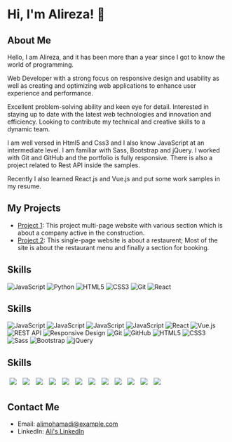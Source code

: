 # Hi, I'm Alireza! 👋

## About Me
Hello, I am Alireza, and it has been more than a year since I got to know the world of programming.

Web Developer with a strong focus on responsive design and usability as well as creating and optimizing web applications to enhance user experience and performance.

Excellent problem-solving ability and keen eye for detail. Interested in staying up to date with the latest web technologies and innovation and efficiency. Looking to contribute my technical and creative skills to a dynamic team.

I am well versed in Html5 and Css3 and I also know JavaScript at an intermediate level. I am familiar with Sass, Bootstrap and jQuery. I worked with Git and GitHub and the portfolio is fully responsive. There is also a project related to Rest API inside the samples.

Recently I also learned React.js and Vue.js and put some work samples in my resume.

## My Projects
- [Project 1](https://constructionreact2023.netlify.app/): This project multi-page website with various section which is about a company active in the construction.
- [Project 2](https://restaurentjs2023.netlify.app/): This single-page website is about a restaurent; Most of the site is about the restaurant menu and finally a section for booking.

## Skills
![JavaScript](https://img.shields.io/badge/-JavaScript-f9f9f9?style=flat&logo=javascript)
![Python](https://img.shields.io/badge/-Python-f9f9f9?style=flat&logo=python)
![HTML5](https://img.shields.io/badge/-HTML5-f9f9f9?style=flat&logo=html5)
![CSS3](https://img.shields.io/badge/-CSS3-f9f9f9?style=flat&logo=css3&logoColor=1572B6)
![Git](https://img.shields.io/badge/-Git-f9f9f9?style=flat&logo=git)
![React](https://img.shields.io/badge/-React-f9f9f9?style=flat&logo=react)
## Skills
![JavaScript](https://img.shields.io/badge/-JavaScript-F0DB4F?style=flat&logo=javascript&logoColor=black)
![JavaScript](https://img.shields.io/badge/-JavaScript-F0DB4F?style=flat-square&logo=javascript&logoColor=black)
![JavaScript](https://img.shields.io/badge/-JavaScript-F0DB4F?style=plastic&logo=javascript&logoColor=black)
![JavaScript](https://img.shields.io/badge/-JavaScript-F0DB4F?style=social&logo=javascript&logoColor=black)
![React](https://img.shields.io/badge/-React-61DAFB?style=for-the-badge&logo=react&logoColor=black)
![Vue.js](https://img.shields.io/badge/-Vue.js-4FC08D?style=for-the-badge&logo=vue.js&logoColor=white)
![REST API](https://img.shields.io/badge/-REST&#32;API-gray?style=for-the-badge&logo=api&logoColor=black)
![Responsive Design](https://img.shields.io/badge/-Responsive&#32;Design-0DB7ED?style=for-the-badge&logo=responsive&logoColor=white)
![Git](https://img.shields.io/badge/-Git-F05033?style=for-the-badge&logo=git&logoColor=white)
![GitHub](https://img.shields.io/badge/-GitHub-181717?style=for-the-badge&logo=github&logoColor=white)
![HTML5](https://img.shields.io/badge/-HTML5-E34F26?style=for-the-badge&logo=html5&logoColor=white)
![CSS3](https://img.shields.io/badge/-CSS3-1572B6?style=for-the-badge&logo=css3&logoColor=white)
![Sass](https://img.shields.io/badge/-Sass-CC6699?style=for-the-badge&logo=sass&logoColor=white)
![Bootstrap](https://img.shields.io/badge/-Bootstrap-7952B3?style=for-the-badge&logo=bootstrap&logoColor=white)
![jQuery](https://img.shields.io/badge/-jQuery-0769AD?style=for-the-badge&logo=jquery&logoColor=white)

## Skills
<span style="display: inline-block; border-radius: 12px; overflow: hidden; padding: 5px;">
    <img src="https://img.shields.io/badge/-JavaScript-silver?style=for-the-badge&logo=javascript&logoColor=F7DF1E" />
</span>
<span style="display: inline-block; border-radius: 12px; overflow: hidden; padding: 5px;">
    <img src="https://img.shields.io/badge/-React-silver?style=for-the-badge&logo=react&logoColor=61DAFB" />
</span>
<span style="display: inline-block; border-radius: 12px; overflow: hidden; padding: 5px;">
    <img src="https://img.shields.io/badge/-Vue.js-silver?style=for-the-badge&logo=vue.js&logoColor=4FC08D" />
</span>
<span style="display: inline-block; border-radius: 12px; overflow: hidden; padding: 5px;">
    <img src="https://img.shields.io/badge/-REST&#32;API-silver?style=for-the-badge&logo=api&logoColor=black" />
</span>
<span style="display: inline-block; border-radius: 12px; overflow: hidden; padding: 5px;">
    <img src="https://img.shields.io/badge/-Responsive&#32;Design-silver?style=for-the-badge&logo=responsive&logoColor=1572B6" />
</span>
<span style="display: inline-block; border-radius: 12px; overflow: hidden; padding: 5px;">
    <img src="https://img.shields.io/badge/-Git-silver?style=for-the-badge&logo=git&logoColor=F05033" />
</span>
<span style="display: inline-block; border-radius: 12px; overflow: hidden; padding: 5px;">
    <img src="https://img.shields.io/badge/-GitHub-silver?style=for-the-badge&logo=github&logoColor=181717" />
</span>
<span style="display: inline-block; border-radius: 12px; overflow: hidden; padding: 5px;">
    <img src="https://img.shields.io/badge/-HTML5-silver?style=for-the-badge&logo=html5&logoColor=E34F26" />
</span>
<span style="display: inline-block; border-radius: 12px; overflow: hidden; padding: 5px;">
    <img src="https://img.shields.io/badge/-CSS3-silver?style=for-the-badge&logo=css3&logoColor=1572B6" />
</span>
<span style="display: inline-block; border-radius: 12px; overflow: hidden; padding: 5px;">
    <img src="https://img.shields.io/badge/-Sass-silver?style=for-the-badge&logo=sass&logoColor=CC6699" />
</span>
<span style="display: inline-block; border-radius: 12px; overflow: hidden; padding: 5px;">
    <img src="https://img.shields.io/badge/-Bootstrap-silver?style=for-the-badge&logo=bootstrap&logoColor=7952B3" />
</span>
<span style="display: inline-block; border-radius: 12px; overflow: hidden; padding: 5px;">
    <img src="https://img.shields.io/badge/-jQuery-silver?style=for-the-badge&logo=jquery&logoColor=0769AD" />
</span>





## Contact Me
- Email: alimohamadi@example.com
- LinkedIn: [Ali's LinkedIn](https://www.linkedin.com/in/alimohamadi)
